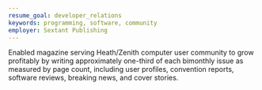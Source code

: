```yaml
---
resume_goal: developer_relations
keywords: programming, software, community
employer: Sextant Publishing
---
```

Enabled magazine serving Heath/Zenith computer user community to grow profitably by writing approximately one-third of each bimonthly issue as measured by page count, including user profiles, convention reports, software reviews, breaking news, and cover stories.
